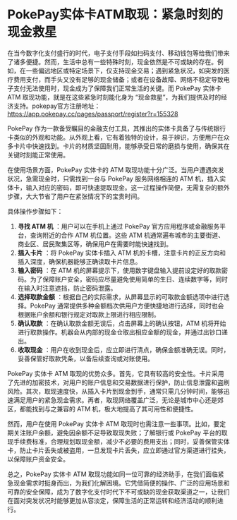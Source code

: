 # PokePay实体卡ATM取现：紧急时刻的现金救星

在当今数字化支付盛行的时代，电子支付手段如扫码支付、移动钱包等给我们带来了诸多便捷。然而，生活中总有一些特殊时刻，现金依然是不可或缺的存在。例如，在一些偏远地区或特定场景下，仅支持现金交易；遇到紧急状况，如突发的医疗费用支付，而手头又没有足够的现金储备；或者在设备故障、网络不稳定导致电子支付无法使用时，现金成为了保障我们正常生活的关键。而 PokePay 实体卡 ATM 取现功能，就是在这些紧急时刻能化身为 “现金救星”，为我们提供及时的经济支持。pokepay官方注册地址：<https://app.pokepay.cc/pages/passport/register?r=155328>

PokePay 作为一款备受瞩目的金融支付工具，其推出的实体卡具备了与传统银行卡类似的外观和功能。从外观上看，它有着独特的设计，易于辨识，方便用户在众多卡片中快速找到。卡片的材质坚固耐用，能够承受日常的磨损与使用，确保其在关键时刻能正常使用。

在使用场景方面，PokePay 实体卡的 ATM 取现功能十分广泛。当用户遭遇突发状况，急需现金时，只需找到一台与 PokePay 服务网络相连的 ATM 机，插入实体卡，输入对应的密码，即可快速提取现金。这一过程操作简便，无需复杂的额外步骤，大大节省了用户在紧张情况下的宝贵时间。

具体操作步骤如下：

1. **寻找 ATM 机** ：用户可以在手机上通过 PokePay 官方应用程序或金融服务平台，查询附近的合作 ATM 机位置。这些 ATM 机通常遍布城市的主要街道、商业区、居民聚集区等，确保用户在需要时能快速找到。
2. **插入卡片** ：将 PokePay 实体卡插入 ATM 机的卡槽，注意卡片的正反方向和插入深度，确保机器能够正确读取卡片信息。
3. **输入密码** ：在 ATM 机的屏幕提示下，使用数字键盘输入提前设定好的取款密码。为了保障账户安全，密码应尽量避免使用简单的生日、连续数字等，同时在输入时注意遮挡，防止密码泄露。
4. **选择取款金额** ：根据自己的实际需求，从屏幕显示的可取款金额选项中进行选择。PokePay 通常提供多种金额档次供用户方便快捷地进行选择，同时也会根据账户余额和银行规定对取款上限进行相应限制。
5. **确认取款** ：在确认取款金额无误后，点击屏幕上的确认按钮，ATM 机将开始进行取款操作。机器会从内部的现金仓取出相应金额的现金，并通过出钞口递出。
6. **收取现金** ：用户在收到现金后，应立即进行清点，确保金额准确无误。同时，妥善保管好取款凭条，以备后续查询或对账使用。

PokePay 实体卡 ATM 取现的优势众多。首先，它具有较高的安全性。卡片采用了先进的加密技术，对用户的账户信息和交易数据进行保护，防止信息泄露和盗刷风险。其次，取现速度快，从插入卡片到现金到手，通常只需几分钟时间，能够迅速满足用户的紧急现金需求。再者，取现网络覆盖广泛，无论是城市中心还是郊区，都能找到与之兼容的 ATM 机，极大地提高了其可用性和便捷性。

然而，用户在使用 PokePay 实体卡 ATM 取现时也需注意一些事项。比如，要定期关注账户余额，避免因余额不足导致取现失败；了解银行或 PokePay 平台的取现手续费标准，合理规划取现金额，减少不必要的费用支出；同时，妥善保管实体卡，防止卡片丢失或被盗用，一旦发现卡片丢失，应立即通过官方渠道进行挂失，以保障账户资金安全。

总之，PokePay 实体卡 ATM 取现功能如同一位可靠的经济助手，在我们面临紧急现金需求时挺身而出，为我们化解困境。它凭借简便的操作、广泛的应用场景和可靠的安全保障，成为了数字化支付时代下不可或缺的现金获取渠道之一，让我们在面对突发状况时能够更加从容淡定，保障生活的正常运转和经济活动的顺利进行。
